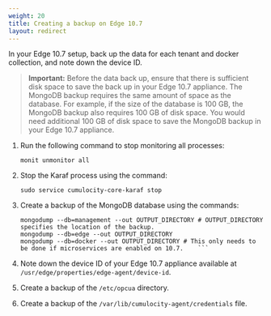 ```yaml
---
weight: 20
title: Creating a backup on Edge 10.7
layout: redirect
---
```


In your Edge 10.7 setup, back up the data for each tenant and docker collection, and note down the device ID.

>**Important:** Before the data back up, ensure that there is sufficient disk space to save the back up in your Edge 10.7 appliance. The MongoDB backup requires the same amount of space as the database. For example, if the size of the database is 100 GB, the MongoDB backup also requires 100 GB of disk space. You would need additional 100 GB of disk space to save the MongoDB backup in your Edge 10.7 appliance.  

1. Run the following command to stop monitoring all processes:

    ```shell
    monit unmonitor all
    ```
2. Stop the Karaf process using the command:

    ```shell
    sudo service cumulocity-core-karaf stop
    ```
3. Create a backup of the MongoDB database using the commands:

    ```shell
    mongodump --db=management --out OUTPUT_DIRECTORY # OUTPUT_DIRECTORY specifies the location of the backup.
    mongodump --db=edge --out OUTPUT_DIRECTORY
    mongodump --db=docker --out OUTPUT_DIRECTORY # This only needs to be done if microservices are enabled on 10.7.    ```

4. Note down the device ID of your Edge 10.7 appliance available at `/usr/edge/properties/edge-agent/device-id`.
5. Create a backup of the `/etc/opcua` directory.
6. Create a backup of the `/var/lib/cumulocity-agent/credentials` file.
